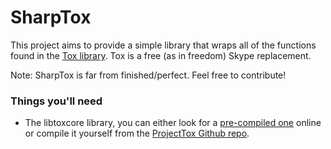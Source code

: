 SharpTox
========

This project aims to provide a simple library that wraps all of the functions found in the [Tox library](https://github.com/irungentoo/ProjectTox-Core "Tox Github repo").
Tox is a free (as in freedom) Skype replacement.

Note: SharpTox is far from finished/perfect. Feel free to contribute!

### Things you'll need

* The libtoxcore library, you can either look for a [pre-compiled one](http://impy.me/u/libtoxcore.dll "A pre-compiled libtoxcore.dll file") online or compile it yourself from the [ProjectTox Github repo](https://github.com/irungentoo/ProjectTox-Core "Tox Github repo").
